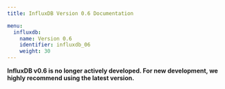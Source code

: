 ```yaml
---
title: InfluxDB Version 0.6 Documentation

menu:
  influxdb:
    name: Version 0.6
    identifier: influxdb_06
    weight: 30
---
```


__InfluxDB v0.6 is no longer actively developed. For new development, we highly recommend using the latest version.__
